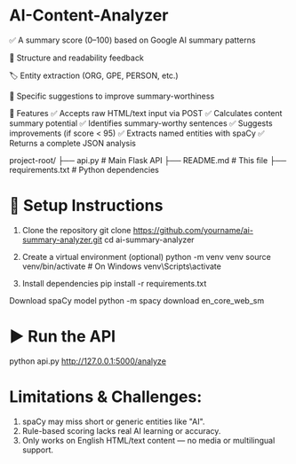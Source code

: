 # AI-Content-Analyzer
✅ A summary score (0–100) based on Google AI summary patterns

🧠 Structure and readability feedback

🏷️ Entity extraction (ORG, GPE, PERSON, etc.)

📌 Specific suggestions to improve summary-worthiness

🚀 Features ✅ Accepts raw HTML/text input via POST ✅ Calculates content summary potential ✅ Identifies summary-worthy sentences ✅ Suggests improvements (if score < 95) ✅ Extracts named entities with spaCy ✅ Returns a complete JSON analysis

project-root/ ├── api.py # Main Flask API ├── README.md # This file ├── requirements.txt # Python dependencies

# 🔧 Setup Instructions

1. Clone the repository git clone 
  https://github.com/yourname/ai-summary-analyzer.git cd ai-summary-analyzer

2. Create a virtual environment (optional) python -m venv venv source venv/bin/activate # On Windows
 venv\Scripts\activate

3. Install dependencies 
  pip install -r requirements.txt

Download spaCy model python -m spacy download en_core_web_sm

# ▶️ Run the API
   python api.py
   http://127.0.0.1:5000/analyze

# Limitations & Challenges:
1. spaCy may miss short or generic entities like "AI".
2. Rule-based scoring lacks real AI learning or accuracy.
3. Only works on English HTML/text content — no media or multilingual support.
